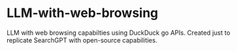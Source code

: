 # LLM-with-web-browsing
LLM with web browsing capabilties using DuckDuck go APIs.
Created just to replicate SearchGPT with open-source capabilities.
